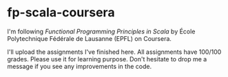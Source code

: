 # fp-scala-coursera

I'm following _Functional Programming Principles in Scala_ by École Polytechnique Fédérale de Lausanne (EPFL) on Coursera.

I'll upload the assignments I've finished here. All assignments have 100/100 grades. Please use it for learning purpose. Don't hesitate to drop me a message if you see any improvements in the code.